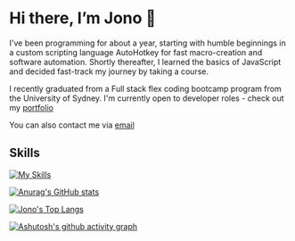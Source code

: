 # Hi there, I’m Jono 👋

I've been programming for about a year, starting with humble beginnings in a custom scripting language AutoHotkey for fast macro-creation and software automation. Shortly thereafter, I learned the basics of JavaScript and decided fast-track my journey by taking a course.

I recently graduated from a Full stack flex coding bootcamp program from the University of Sydney. I'm currently open to developer roles - check out my [portfolio](https://jcarait.dev/)

You can also contact me via [email](jonocdev@gmail.com)

## Skills

[![My Skills](https://skillicons.dev/icons?i=js,react,mongodb,nodejs,html,css,sass,apollo,mysql,heroku,git,jquery,bootstrap,webpack,netlify,gatsby,vscode)](https://skillicons.dev)

[![Anurag's GitHub stats](https://github-readme-stats.vercel.app/api?username=jcarait&theme=dark&show_icons=true)](https://github.com/jcarait/github-readme-stats)

[![Jono's Top Langs](https://github-readme-stats.vercel.app/api/top-langs/?username=jcarait&theme=dark&show_icons=true)](https://github.com/anuraghazra/github-readme-stats)

[![Ashutosh's github activity graph](https://activity-graph.herokuapp.com/graph?username=jcarait&theme=react-dark)](https://github.com/ashutosh00710/github-readme-activity-graph)
